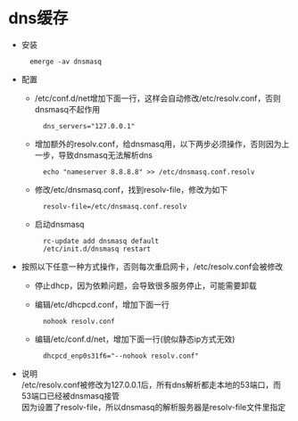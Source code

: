 # dns缓存
* 安装
    
        emerge -av dnsmasq
* 配置
    * /etc/conf.d/net增加下面一行，这样会自动修改/etc/resolv.conf，否则dnsmasq不起作用
    
            dns_servers="127.0.0.1"
    * 增加额外的resolv.conf，给dnsmasq用，以下两步必须操作，否则因为上一步，导致dnsmasq无法解析dns
            
            echo "nameserver 8.8.8.8" >> /etc/dnsmasq.conf.resolv
    * 修改/etc/dnsmasq.conf，找到resolv-file，修改为如下
            
            resolv-file=/etc/dnsmasq.conf.resolv
    * 启动dnsmasq
            
            rc-update add dnsmasq default
            /etc/init.d/dnsmasq restart
* 按照以下任意一种方式操作，否则每次重启网卡，/etc/resolv.conf会被修改
    * 停止dhcp，因为依赖问题，会导致很多服务停止，可能需要卸载
    * 编辑/etc/dhcpcd.conf，增加下面一行

            nohook resolv.conf
    * 编辑/etc/conf.d/net，增加下面一行(貌似静态ip方式无效)
            
            dhcpcd_enp0s31f6="--nohook resolv.conf"
* 说明  
    /etc/resolv.conf被修改为127.0.0.1后，所有dns解析都走本地的53端口，而53端口已经被dnsmasq接管  
    因为设置了resolv-file，所以dnsmasq的解析服务器是resolv-file文件里指定
